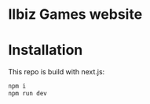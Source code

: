 # Ilbiz Games website

# Installation

This repo is build with next.js:

```bash
npm i
npm run dev
```
